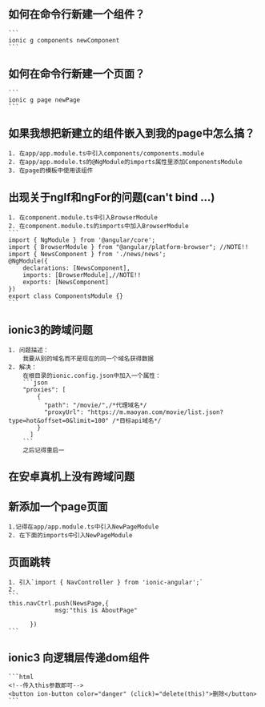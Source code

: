 ## 如何在命令行新建一个组件？
    ```
    ionic g components newComponent
    ```
## 如何在命令行新建一个页面？
    ```
    ionic g page newPage
    ```
## 如果我想把新建立的组件嵌入到我的page中怎么搞？
    1. 在app/app.module.ts中引入components/components.module
    2. 在app/app.module.ts的@NgModule的imports属性里添加ComponentsModule
    3. 在page的模板中使用该组件
## 出现关于ngIf和ngFor的问题(can't bind ...)
    1. 在component.module.ts中引入BrowserModule 
    2. 在component.module.ts的imports中加入BrowserModule
    ```
    import { NgModule } from '@angular/core';
    import { BrowserModule } from "@angular/platform-browser"; //NOTE!!
    import { NewsComponent } from './news/news';
    @NgModule({
        declarations: [NewsComponent],
        imports: [BrowserModule],//NOTE!!
        exports: [NewsComponent]
    })
    export class ComponentsModule {}
    ```
## ionic3的跨域问题
    1. 问题描述：
        我要从别的域名而不是现在的同一个域名获得数据
    2. 解决：
        在根目录的ionic.config.json中加入一个属性：
        ```json
        "proxies": [
            {
              "path": "/movie/",/*代理域名*/
              "proxyUrl": "https://m.maoyan.com/movie/list.json?type=hot&offset=0&limit=100" /*目标api域名*/
            }
          ]          
        ```
        之后记得重启一
## 在安卓真机上没有跨域问题

## 新添加一个page页面
    1.记得在app/app.module.ts中引入NewPageModule
    2. 在下面的imports中引入NewPageModule
## 页面跳转
    1. 引入`import { NavController } from 'ionic-angular';`
    2. 
    ```
    this.navCtrl.push(NewsPage,{
                 msg:"this is AboutPage"

          })    
    ```

## ionic3 向逻辑层传递dom组件
    ```html
    <!--传入this参数即可-->
    <button ion-button color="danger" (click)="delete(this)">删除</button>
    ```